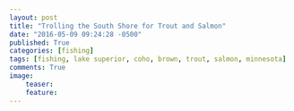```yaml
---
layout: post
title: "Trolling the South Shore for Trout and Salmon"
date: "2016-05-09 09:24:28 -0500"
published: True
categories: [fishing]
tags: [fishing, lake superior, coho, brown, trout, salmon, minnesota]
comments: True
image:
    teaser:
    feature:
---
```

